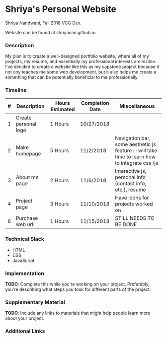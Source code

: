 # Shriya's Personal Website
Shriya Nandwani, Fall 2018 VCG Dev. 

Website can be found at shriyanan.github.io

### Description

My plan is to create a well-designed portfolio website, where all of my projects, my resume, and essentially my professional interests are visible. I've decided to create a website like this as my capstone project because it not ony teaches me some web development, but it also helps me create a something that can be potentially beneficial to me professionally.

### Timeline

| # | Description   | Hours Estimated | Completion Date | Miscellaneous |
| - | ------------- | --------------- | --------------- | ------------- |
| 1 | Create personal logo | 1 Hours | 10/27/2018 |  |
| 2 | Make homepage | 5 Hours | 11/2/2018 | Navigation bar, some aesthetic js feature--will take time to learn how to integrate css /js |
| 3 | About me page | 2 Hours | 11/6/2018 | Interactive js, personal info (contact info, etc.), resume |
| 4 | Project page | 3 Hours | 11/10/2018 | Have icons for projects worked on |
| 6 | Purchase web url!  | 1 Hours | 11/15/2018 | STILL NEEDS TO BE DONE |

### Technical Slack
* HTML
* CSS
* JavaScript

### Implementation
**TODO**: Complete this while you're working on your project. Preferably, you're describing what steps you took for different parts of the project.

### Supplementary Material
**TODO**: Include any links to materials that might help people learn more about your project.


### Additional Links
